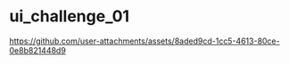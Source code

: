 # ui_challenge_01



https://github.com/user-attachments/assets/8aded9cd-1cc5-4613-80ce-0e8b821448d9

